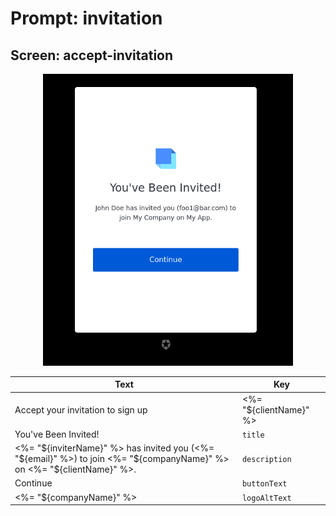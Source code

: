# Prompt: invitation

## Screen: accept-invitation

<p style="text-align: center;">
  <img alt="accept-invitation reference screenshot" class="ul-prompt-screenshot" data-ul-prompt="accept-invitation" src="/media/articles/universal-login/text-customization/accept-invitation.png" style="width: 400px;"/>
</p>

|Text|Key|
|----------|----------|
|Accept your invitation to sign up | <%= "${clientName}" %>|`pageTitle`|
|You've Been Invited!|`title`|
|<%= "${inviterName}" %> has invited you (<%= "${email}" %>) to join <%= "${companyName}" %> on <%= "${clientName}" %>.|`description`|
|Continue|`buttonText`|
|<%= "${companyName}" %>|`logoAltText`|
